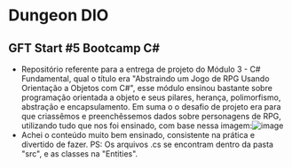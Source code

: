 # Dungeon DIO
## GFT Start #5 Bootcamp C#
 - Repositório referente para a entrega de projeto do Módulo 3 - C# Fundamental, qual o título era "Abstraindo um Jogo de RPG Usando Orientação a Objetos com C#", esse módulo ensinou bastante sobre programação orientada a objeto e seus pilares, herança, polimorfismo, abstração e encapsulamento. Em suma o o desafio de projeto era para que criassêmos e preenchêssemos dados sobre personagens de RPG, utilizando tudo que nos foi ensinado, com base nessa imagem:![image](https://user-images.githubusercontent.com/103089417/170427636-bc613c1b-ce15-4a88-8af5-8382e1f73026.png)
 - Achei o conteúdo muito bem ensinado, consistente na prática e divertido de fazer. PS: Os arquivos .cs se encontram dentro da pasta "src", e as classes na "Entities".
